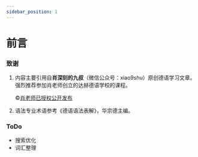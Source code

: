 ```yaml
---
sidebar_position: 1
---
```


# 前言

### 致谢

1. 内容主要引用自**肖深刻的九叔**（微信公众号：xiao9shu）原创德语学习文章。强烈推荐参加肖老师创立的达赫德语学校的课程。

   :copyright:[肖老师已授权公开发布](https://mp.weixin.qq.com/s/DyR3hyJkqZ-C12Tpo_Ic_w)
2. 语法专业术语参考《德语语法表解》，华宗德主编。

### ToDo

* 搜索优化
* 词汇整理


